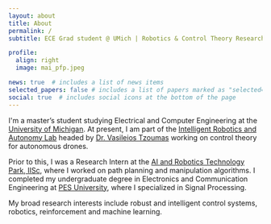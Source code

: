 ```yaml
---
layout: about
title: About
permalink: /
subtitle: ECE Grad student @ UMich | Robotics & Control Theory Researcher

profile:
  align: right
  image: mai_pfp.jpeg

news: true  # includes a list of news items
selected_papers: false # includes a list of papers marked as "selected={true}"
social: true  # includes social icons at the bottom of the page
---
```


I'm a master’s student studying Electrical and Computer Engineering at the [University of Michigan](https://ece.engin.umich.edu/). 
At present, I am part of the [Intelligent Robotics and Autonomy Lab](https://vasileiostzoumas.com/students/) headed by [Dr. Vasileios Tzoumas](https://vasileiostzoumas.com/) working on control theory for autonomous drones. 

Prior to this, I was a Research Intern at the [AI and Robotics Technology Park, IISc](https://www.artpark.in/), where I worked on path planning and manipulation algorithms. I completed my undergraduate degree in Electronics and Communication Engineering at [PES University](https://pes.edu), where I specialized in Signal Processing. 

My broad research interests include robust and intelligent control systems, robotics, reinforcement and machine learning.